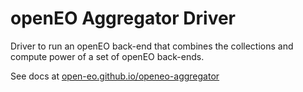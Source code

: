 # openEO Aggregator Driver

Driver to run an openEO back-end that combines the collections and compute power of a set of openEO back-ends.

See docs at [open-eo.github.io/openeo-aggregator](https://open-eo.github.io/openeo-aggregator/)
